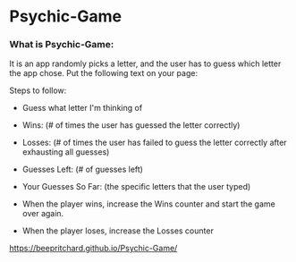 # Psychic-Game
### What is Psychic-Game:

It is an app randomly picks a letter, and the user has to guess which letter the app chose. Put the following text on your page:

Steps to follow:


- Guess what letter I'm thinking of


- Wins: (# of times the user has guessed the letter correctly)


- Losses: (# of times the user has failed to guess the letter correctly after exhausting all guesses)


- Guesses Left: (# of guesses left)


- Your Guesses So Far: (the specific letters that the user typed)


- When the player wins, increase the Wins counter and start the game over again.


- When the player loses, increase the Losses counter 



https://beepritchard.github.io/Psychic-Game/
